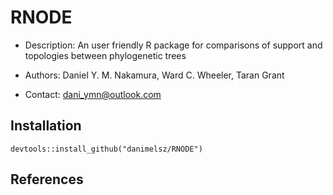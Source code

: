 # RNODE

- Description: An user friendly R package for comparisons of support and topologies between phylogenetic trees

- Authors: Daniel Y. M. Nakamura, Ward C. Wheeler, Taran Grant

- Contact: dani_ymn@outlook.com

## Installation

```
devtools::install_github("danimelsz/RNODE")
```

## References

